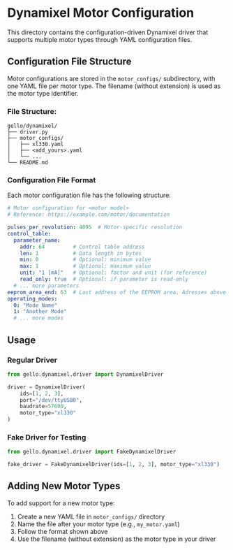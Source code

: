 # Dynamixel Motor Configuration

This directory contains the configuration-driven Dynamixel driver that supports multiple motor types through YAML configuration files.

## Configuration File Structure

Motor configurations are stored in the `motor_configs/` subdirectory, with one YAML file per motor type. The filename (without extension) is used as the motor type identifier.

### File Structure:
```
gello/dynamixel/
├── driver.py
├── motor_configs/
│   ├── xl330.yaml
│   ├── <add_yours>.yaml 
│   └── ...
└── README.md
```

### Configuration File Format

Each motor configuration file has the following structure:

```yaml
# Motor configuration for <motor model>
# Reference: https://example.com/motor/documentation

pulses_per_revolution: 4095  # Motor-specific resolution
control_table:
  parameter_name:
    addr: 64         # Control table address
    len: 1           # Data length in bytes
    min: 0           # Optional: minimum value
    max: 1           # Optional: maximum value
    unit: "1 [mA]"   # Optional: factor and unit (for reference)
    read_only: true  # Optional: if parameter is read-only
  # ... more parameters
eeprom_area_end: 63  # Last address of the EEPROM area. Adresses above are in RAM area.
operating_modes:
  0: "Mode Name"
  1: "Another Mode"
  # ... more modes
```

## Usage

### Regular Driver

```python
from gello.dynamixel.driver import DynamixelDriver

driver = DynamixelDriver(
    ids=[1, 2, 3], 
    port="/dev/ttyUSB0", 
    baudrate=57600, 
    motor_type="xl330"
)
```

### Fake Driver for Testing

```python
from gello.dynamixel.driver import FakeDynamixelDriver

fake_driver = FakeDynamixelDriver(ids=[1, 2, 3], motor_type="xl330")
```

## Adding New Motor Types

To add support for a new motor type:

1. Create a new YAML file in `motor_configs/` directory
2. Name the file after your motor type (e.g., `my_motor.yaml`)
3. Follow the format shown above
4. Use the filename (without extension) as the motor type in your driver
